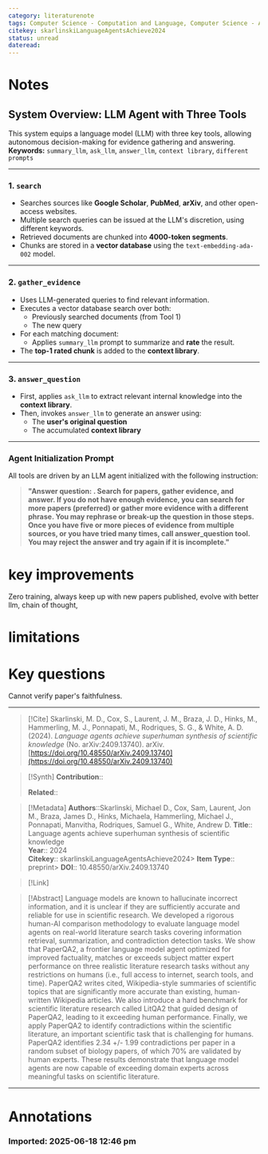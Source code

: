 ```yaml
---
category: literaturenote
tags: Computer Science - Computation and Language, Computer Science - Artificial Intelligence, Computer Science - Information Retrieval, Physics - Physics and Society
citekey: skarlinskiLanguageAgentsAchieve2024
status: unread
dateread:
---
```

# Notes

## System Overview: LLM Agent with Three Tools

This system equips a language model (LLM) with three key tools, allowing autonomous decision-making for evidence gathering and answering.  
**Keywords:** `summary_llm`, `ask_llm`, `answer_llm`, `context library`, `different prompts`

---

### 1. `search`

- Searches sources like **Google Scholar**, **PubMed**, **arXiv**, and other open-access websites.
- Multiple search queries can be issued at the LLM's discretion, using different keywords.
- Retrieved documents are chunked into **4000-token segments**.
- Chunks are stored in a **vector database** using the `text-embedding-ada-002` model.

---

### 2. `gather_evidence`

- Uses LLM-generated queries to find relevant information.
- Executes a vector database search over both:
  - Previously searched documents (from Tool 1)
  - The new query
- For each matching document:
  - Applies `summary_llm` prompt to summarize and **rate** the result.
- The **top-1 rated chunk** is added to the **context library**.

---

### 3. `answer_question`

- First, applies `ask_llm` to extract relevant internal knowledge into the **context library**.
- Then, invokes `answer_llm` to generate an answer using:
  - The **user's original question**
  - The accumulated **context library**

---

### Agent Initialization Prompt

All tools are driven by an LLM agent initialized with the following instruction:

> **"Answer question: <question>. Search for papers, gather evidence, and answer. If you do not have enough evidence, you can search for more papers (preferred) or gather more evidence with a different phrase. You may rephrase or break-up the question in those steps. Once you have five or more pieces of evidence from multiple sources, or you have tried many times, call answer_question tool. You may reject the answer and try again if it is incomplete."**

# key improvements
Zero training, always keep up with new papers published, evolve with better llm, chain of thought, 

# limitations


# Key questions

Cannot verify paper's faithfulness.


---
> [!Cite]
> Skarlinski, M. D., Cox, S., Laurent, J. M., Braza, J. D., Hinks, M., Hammerling, M. J., Ponnapati, M., Rodriques, S. G., & White, A. D. (2024). _Language agents achieve superhuman synthesis of scientific knowledge_ (No. arXiv:2409.13740). arXiv. [https://doi.org/10.48550/arXiv.2409.13740](https://doi.org/10.48550/arXiv.2409.13740)

> [!Synth]
> **Contribution**::  
>   
> **Related**:: 

> [!Metadata]
> **Authors**::Skarlinski, Michael D., Cox, Sam, Laurent, Jon M., Braza, James D., Hinks, Michaela, Hammerling, Michael J., Ponnapati, Manvitha, Rodriques, Samuel G., White, Andrew D.
> **Title**:: Language agents achieve superhuman synthesis of scientific knowledge  
> **Year**:: 2024  
> **Citekey**:: skarlinskiLanguageAgentsAchieve2024> **Item Type**:: preprint> **DOI**:: 10.48550/arXiv.2409.13740

> [!Link]

> [!Abstract]
> Language models are known to hallucinate incorrect information, and it is unclear if they are sufficiently accurate and reliable for use in scientific research. We developed a rigorous human-AI comparison methodology to evaluate language model agents on real-world literature search tasks covering information retrieval, summarization, and contradiction detection tasks. We show that PaperQA2, a frontier language model agent optimized for improved factuality, matches or exceeds subject matter expert performance on three realistic literature research tasks without any restrictions on humans (i.e., full access to internet, search tools, and time). PaperQA2 writes cited, Wikipedia-style summaries of scientific topics that are significantly more accurate than existing, human-written Wikipedia articles. We also introduce a hard benchmark for scientific literature research called LitQA2 that guided design of PaperQA2, leading to it exceeding human performance. Finally, we apply PaperQA2 to identify contradictions within the scientific literature, an important scientific task that is challenging for humans. PaperQA2 identifies 2.34 +/- 1.99 contradictions per paper in a random subset of biology papers, of which 70% are validated by human experts. These results demonstrate that language model agents are now capable of exceeding domain experts across meaningful tasks on scientific literature.
---

# Annotations

### Imported: 2025-06-18 12:46 pm




